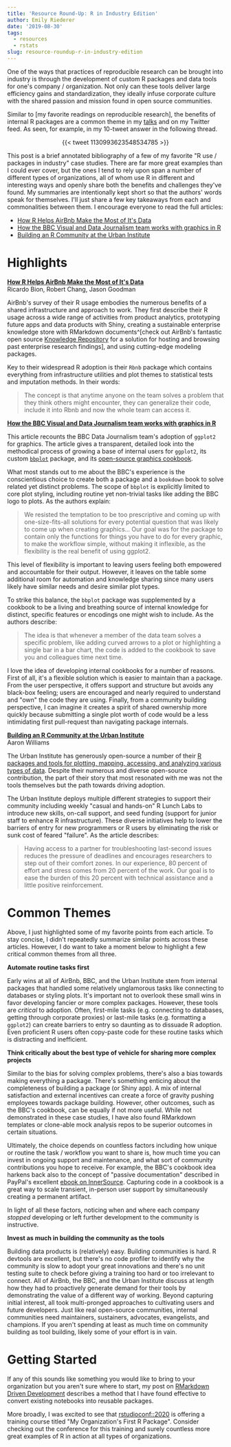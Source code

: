 ```yaml
---
title: 'Resource Round-Up: R in Industry Edition'
author: Emily Riederer
date: '2019-08-30'
tags:
  - resources
  - rstats
slug: resource-roundup-r-in-industry-edition
---
```


One of the ways that practices of reproducible research can be brought into industry is through the development of custom R packages and data tools for one's company / organization. Not only can these tools deliver large efficiency gains and standardization, they ideally infuse corporate culture with the shared passion and mission found in open source communities. 

Similar to [my favorite readings on reproducible research], the benefits of internal R packages are a common theme in my [talks](https://emilyriederer.netlify.com/page/talks/) and on my Twitter feed. As seen, for example, in my 10-tweet answer in the following thread. 

<center>
{{< tweet 1130993623548534785 >}}
</center>

This post is a brief annotated bibliography of a few of my favorite "R use / packages in industry" case studies. There are far more great examples than I could ever cover, but the ones I tend to rely upon span a number of different types of organizations, all of whom use R in different and interesting ways and openly share both the benefits and challenges they've found. My summaries are intentionally kept short so that the authors' words speak for themselves. I'll just share a few key takeaways from each and commonalities between them. I encourage everyone to read the full articles:

- [How R Helps AirBnb Make the Most of It's Data](https://peerj.com/preprints/3182/)
- [How the BBC Visual and Data Journalism team works with graphics in R](https://medium.com/bbc-visual-and-data-journalism/how-the-bbc-visual-and-data-journalism-team-works-with-graphics-in-r-ed0b35693535)
- [Building an R Community at the Urban Institute](https://medium.com/@urban_institute/building-an-r-community-at-the-urban-institute-b66739aaaaa7)  

# Highlights

[**How R Helps AirBnb Make the Most of It's Data**](https://peerj.com/preprints/3182/)    
Ricardo Bion, Robert Chang, Jason Goodman

AirBnb's survey of their R usage embodies the numerous benefits of a shared infrastructure and approach to work. They first describe their R usage across a wide range of activities from product analytics, prototyping future apps and data products with Shiny, creating a sustainable enterprise knowledge store with RMarkdown documents^[check out AirBnb's fantastic open source [Knowledge Repository](https://github.com/airbnb/knowledge-repo) for a solution for hosting and browsing past enterprise research findings], and using cutting-edge modeling packages. 

Key to their widespread R adoption is their `Rbnb` package which contains everything from infrastructure utilities and plot themes to statistical tests and imputation methods. In their words:

> The concept is that anytime anyone on the team solves a problem that they think others might encounter, they can generalize their code, include it into Rbnb and now the whole team can access it.

[**How the BBC Visual and Data Journalism team works with graphics in R**](https://medium.com/bbc-visual-and-data-journalism/how-the-bbc-visual-and-data-journalism-team-works-with-graphics-in-r-ed0b35693535)  

This article recounts the BBC Data Journalism team's adoption of `ggplot2` for graphics. The article gives a transparent, detailed look into the methodical process of growing a base of internal users for `ggplot2`, its custom [`bbplot`](https://github.com/bbc/bbplot) package, and its [open-source graphics cookbook](https://bbc.github.io/rcookbook/).

What most stands out to me about the BBC's experience is the conscientious choice to create both a package and a `bookdown` book to solve related yet distinct problems. The scope of `bbplot` is explicitly limited to core plot styling, including routine yet non-trivial tasks like adding the BBC logo to plots. As the authors explain:

> We resisted the temptation to be too prescriptive and coming up with one-size-fits-all solutions for every potential question that was likely to come up when creating graphics... Our goal was for the package to contain only the functions for things you have to do for every graphic, to make the workflow simple, without making it inflexible, as the flexibility is the real benefit of using ggplot2.

This level of flexibility is important to leaving users feeling both empowered and accountable for their output. However, it leaves on the table some additional room for automation and knowledge sharing since many users likely have similar needs and desire similar plot types.

To strike this balance, the `bbplot` package was supplemented by a cookbook to be a living and breathing source of internal knowledge for distinct, specific features or encodings one might wish to include. As the authors describe:

> The idea is that whenever a member of the data team solves a specific problem, like adding curved arrows to a plot or highlighting a single bar in a bar chart, the code is added to the cookbook to save you and colleagues time next time.

I love the idea of developing internal cookbooks for a number of reasons. First of all, it's a flexible solution which is easier to maintain than a package. From the user perspective, it offers support and structure but avoids any black-box feeling; users are encouraged and nearly required to understand and "own" the code they are using. Finally, from a community building perspective, I can imagine it creates a spirit of shared ownership more quickly because submitting a single plot worth of code would be a less intimidating first pull-request than navigating package internals. 

[**Building an R Community at the Urban Institute**](https://medium.com/@urban_institute/building-an-r-community-at-the-urban-institute-b66739aaaaa7)   
Aaron Williams

The Urban Institute has generously open-source a number of their [R packages and tools for plotting, mapping, accessing, and analyzing various types of data](https://github.com/UrbanInstitute?utf8=%E2%9C%93&q=&type=&language=r). Despite their numerous and diverse open-source contribution, the part of their story that most resonated with me was not the tools themselves but the path towards driving adoption. 

The Urban Institute deploys multiple different strategies to support their community including weekly "casual and hands-on" R Lunch Labs to introduce new skills, on-call support, and seed funding (support for junior staff to enhance R infrastructure). These diverse initiatives help to lower the barriers of entry for new programmers or R users by eliminating the risk or sunk cost of feared "failure". As the article describes:

> Having access to a partner for troubleshooting last-second issues reduces the pressure of deadlines and encourages researchers to step out of their comfort zones. In our experience, 80 percent of effort and stress comes from 20 percent of the work. Our goal is to ease the burden of this 20 percent with technical assistance and a little positive reinforcement.

# Common Themes

Above, I just highlighted some of my favorite points from each article. To stay concise, I didn't repeatedly summarize similar points across these articles. However, I do want to take a moment below to highlight a few critical common themes from all three. 

**Automate routine tasks first**

Early wins at all of AirBnb, BBC, and the Urban Institute stem from internal packages that handled some relatively unglamorous tasks like connecting to databases or styling plots. It's important not to overlook these small wins in favor developing fancier or more complex packages. However, these tools are *critical* to adoption. Often, first-mile tasks (e.g. connecting to databases, getting through corporate proxies) or last-mile tasks (e.g. formatting a `ggplot2`) can create barriers to entry so daunting as to dissuade R adoption. Even proficient R users often copy-paste code for these routine tasks which is distracting and inefficient. 

**Think critically about the best type of vehicle for sharing more complex projects**

Similar to the bias for solving complex problems, there's also a bias towards making everything a package. There's something enticing about the completeness of building a package (or Shiny app). A mix of internal satisfaction and external incentives can create a force of gravity pushing employees towards package building. However, other outcomes, such as the BBC's cookbook, can be equally if not more useful. While not demonstrated in these case studies, I have also found RMarkdown templates or clone-able mock analysis repos to be superior outcomes in certain situations.

Ultimately, the choice depends on countless factors including how unique or routine the task / workflow you want to share is, how much time you can invest in ongoing support and maintenance, and what sort of community contributions you hope to receive. For example, the BBC's cookbook idea harkens back also to the concept of "passive documentation" described in PayPal's excellent [ebook on InnerSource](http://innersourcecommons.org/checklist/). Capturing code in a cookbook is a great way to scale transient, in-person user support by simultaneously creating a permanent artifact. 

In light of all these factors, noticing when and where each company *stopped* developing or left further development to the community is instructive. 

**Invest as much in building the community as the tools**

Building data products is (relatively) easy. Building communities is hard. R devtools are excellent, but there's no code profiler to identify why the community is slow to adopt your great innovations and there's no unit testing suite to check before giving a training too hard or too irrelevant to connect. All of AirBnb, the BBC, and the Urban Institute discuss at length how they had to proactively generate demand for their tools by demonstrating the value of a different way of working. Beyond capturing initial interest, all took multi-pronged approaches to cultivating users and future developers. Just like real open-source communities, internal communities need maintainers, sustainers, advocates, evangelists, and champions. If you aren't spending at least as much time on community building as tool building, likely some of your effort is in vain.

# Getting Started

If any of this sounds like something you would like to bring to your organization but you aren't sure where to start, my post on [RMarkdown Driven Development](http://127.0.0.1:7830/post/rmarkdown-driven-development/) describes a method that I have found effective to convert existing notebooks into reusable packages. 

More broadly, I was excited to see that [rstudioconf::2020](https://web.cvent.com/event/36ebe042-0113-44f1-8e36-b9bc5d0733bf/summary) is offering a training course titled "My Organization's First R Package". Consider checking out the conference for this training and surely countless more great examples of R in action at all types of organizations.